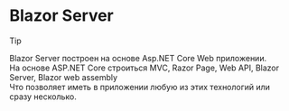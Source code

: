 # Blazor Server
> [!TIP]
> Blazor Server построен на основе Asp.NET Core Web приложении. <br>
> На основе ASP.NET Core строиться MVC, Razor Page, Web API, Blazor Server, Blazor web assembly<br>
>Что позволяет иметь в приложении любую из этих технологий или сразу несколько.


